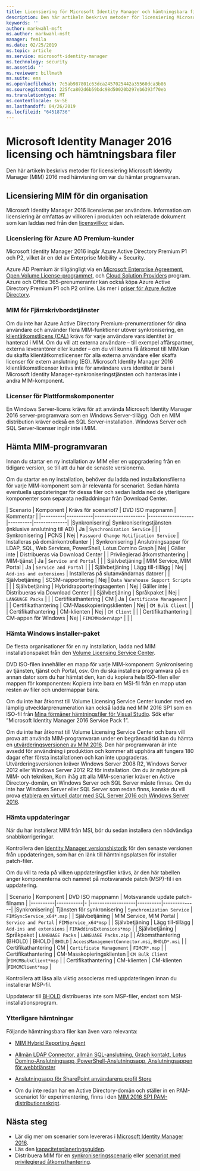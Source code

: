 ```yaml
---
title: Licensiering för Microsoft Identity Manager och hämtningsbara filer | Microsoft Docs
description: Den här artikeln beskrivs metoder för licensiering Microsoft Identity Manager (MIM) 2016 med hänvisning om var du hämtar programvaran.
keywords: ''
author: markwahl-msft
ms.author: markwahl-msft
manager: femila
ms.date: 02/25/2019
ms.topic: article
ms.service: microsoft-identity-manager
ms.technology: security
ms.assetid: ''
ms.reviewer: billmath
ms.suite: ems
ms.openlocfilehash: 7c5ab987801c63dca2457025442a35560dca3b86
ms.sourcegitcommit: 225fca802d6b59bdc98d50020b297eb6393f70eb
ms.translationtype: MT
ms.contentlocale: sv-SE
ms.lasthandoff: 04/26/2019
ms.locfileid: "64518736"
---
```

# <a name="microsoft-identity-manager-2016-licensing-and-downloads"></a>Microsoft Identity Manager 2016 licensing och hämtningsbara filer

Den här artikeln beskrivs metoder för licensiering Microsoft Identity Manager (MIM) 2016 med hänvisning om var du hämtar programvaran.

## <a name="licensing-mim-for-your-organization"></a>Licensiering MIM för din organisation

Microsoft Identity Manager 2016 licensieras per användare.  Information om licensiering är omfattas av villkoren i produkten och relaterade dokument som kan laddas ned från den [licensvillkor](https://www.microsoft.com/en-us/licensing/product-licensing/products.aspx) sidan.

### <a name="licensing-for-azure-ad-premium-customers"></a>Licensiering för Azure AD Premium-kunder

Microsoft Identity Manager 2016 ingår Azure Active Directory Premium P1 och P2, vilket är en del av Enterprise Mobility + Security.

Azure AD Premium är tillgängligt via en [Microsoft Enterprise Agreement](https://www.microsoft.com/en-us/licensing/licensing-programs/enterprise.aspx), [Open Volume License-programmet](https://www.microsoft.com/en-us/licensing/licensing-programs/open-license.aspx), och [Cloud Solution Providers](https://go.microsoft.com/fwlink/?LinkId=614968&clcid=0x409) program. Azure och Office 365-prenumeranter kan också köpa Azure Active Directory Premium P1 och P2 online.  Läs mer i [priser för Azure Active Directory](https://azure.microsoft.com/en-us/pricing/details/active-directory/).

### <a name="mim-cals"></a>MIM för Fjärrskrivbordstjänster

Om du inte har Azure Active Directory Premium-prenumerationer för dina användare och använder flera MIM-funktioner utöver synkronisering, en [klientåtkomstlicens (CAL)](https://www.microsoft.com/en-us/licensing/product-licensing/client-access-license.aspx) krävs för varje användare vars identitet är hanterad i MIM. Om du vill att externa användare – till exempel affärspartner, externa leverantörer eller kunder – om du vill kunna få åtkomst till MIM kan du skaffa klientåtkomstlicenser för alla externa användare eller skaffa licenser för extern anslutning (EG). Microsoft Identity Manager 2016 klientåtkomstlicenser krävs inte för användare vars identitet är bara i Microsoft Identity Manager-synkroniseringstjänsten och hanteras inte i andra MIM-komponent.

### <a name="licenses-for-platform-components"></a>Licenser för Plattformskomponenter

En Windows Server-licens krävs för att använda Microsoft Identity Manager 2016 server-programvara som en Windows Server-tillägg. Och en MIM distribution kräver också en SQL Server-installation.  Windows Server och SQL Server-licenser ingår inte i MIM.

## <a name="obtaining-mim-software"></a>Hämta MIM-programvaran

Innan du startar en ny installation av MIM eller en uppgradering från en tidigare version, se till att du har de senaste versionerna.

Om du startar en ny installation, behöver du ladda ned installationsfilerna för varje MIM-komponent som är relevanta för scenariot. Sedan hämta eventuella uppdateringar för dessa filer och sedan ladda ned de ytterligare komponenter som separata nedladdningar från Download Center.


| Scenario | Komponent | Krävs för scenariot? | DVD ISO mappnamn | Kommentar |
|----------|-----------|---------------------   |-------------------|----------|--------------|
|Synkronisering| Synkroniseringstjänsten (inklusive anslutning till AD) | Ja | `Synchronization Service` | |
| Synkronisering | PCNS | Nej | `Password Change Notification Service` |  Installeras på domänkontrollanter |
| Synkronisering | Anslutningsappar för LDAP, SQL, Web Services, PowerShell, Lotus Domino Graph | Nej | Gäller inte | Distribueras via Download Center |
| Privilegierad åtkomsthantering | MIM-tjänst | Ja | `Service and Portal` | |
| Självbetjäning | MIM Service, MIM Portal | Ja | `Service and Portal` | |
| Självbetjäning | Lägg till-tillägg | Nej | `Add-ins and extensions` | Installeras på slutanvändarnas datorer |
| Självbetjäning | SCSM-rapportering | Nej | `Data Warehouse Support Scripts` | |
| Självbetjäning | Hybridrapporteringsagenten | Nej | Gäller inte | Distribueras via Download Center |
| Självbetjäning | Språkpaket | Nej | `LANGUAGE Packs` | |
| Certifikathantering | CM | Ja | `Certificate Management` | |
| Certifikathantering | CM-Masskopieringsklienten | Nej | `CM Bulk Client` | |
| Certifikathantering | CM-klienten | Nej | `CM Client`  | |
| Certifikathantering | CM-appen för Windows | Nej | `FIMCMModernApp*` | | |

### <a name="obtaining-windows-installer-packages"></a>Hämta Windows installer-paket

De flesta organisationer för en ny installation, ladda ned MIM installationspaket från den [Volume Licensing Service Center](https://www.microsoft.com/licensing/servicecenter/default.aspx). 


DVD ISO-filen innehåller en mapp för varje MIM-komponent: Synkronisering av tjänsten, tjänst och Portal, osv. Om du ska installera programvara på en annan dator som du har hämtat den, kan du kopiera hela ISO-filen eller mappen för komponenten: Kopiera inte bara en MSI-fil från en mapp utan resten av filer och undermappar bara.

Om du inte har åtkomst till Volume Licensing Service Center kunder med en lämplig utvecklarprenumeration kan också ladda ned MIM 2016 SP1 som en ISO-fil från [Mina förmåner hämtningsfiler för Visual Studio](https://my.visualstudio.com/Downloads?q=Microsoft%20Identity%20Manager%202016%20with%20Service%20Pack%201&pgroup=).  Sök efter ”Microsoft Identity Manager 2016 Service Pack 1”.  

Om du inte har åtkomst till Volume Licensing Service Center och bara vill prova att använda MIM-programvaran under en begränsad tid kan du hämta en [utvärderingsversionen av MIM 2016](https://www.microsoft.com/en-us/download/details.aspx?id=48244). Den här programvaran är inte avsedd för användning i produktion och kommer att upphöra att fungera 180 dagar efter första installationen och kan inte uppgraderas. Utvärderingsversionen kräver Windows Server 2008 R2, Windows Server 2012 eller Windows Server 2012 R2 för installation.  Om du är nybörjare på MIM- och tekniken, Kom ihåg att alla MIM-scenarier kräver en Active Directory-domän, en Windows Server och SQL Server måste finnas. Om du inte har Windows Server eller SQL Server som redan finns, kanske du vill prova [etablera en virtuell dator med SQL Server 2016 och Windows Server 2016](https://azure.microsoft.com/en-us/blog/azure-images-sql-server-2016-on-windows-server-2016/).

### <a name="obtaining-updates"></a>Hämta uppdateringar

När du har installerat MIM från MSI, bör du sedan installera den nödvändiga snabbkorrigeringar.

Kontrollera den [Identity Manager versionshistorik](./reference/version-history.md) för den senaste versionen från uppdateringen, som har en länk till hämtningsplatsen för installer patch-filer.

Om du vill ta reda på vilken uppdateringsfiler krävs, är den här tabellen anger komponenterna och namnet på motsvarande patch (MSP)-fil i en uppdatering.

| Scenario | Komponent | DVD ISO mappnamn | Motsvarande update patch-filnamn |
|----------|-----------|-   |-------------------|----------|--------------|
|Synkronisering| Tjänsten för synkronisering | `Synchronization Service` | `FIMSyncService_x64*.msp` |
| Självbetjäning | MIM Service, MIM Portal | `Service and Portal` | `FIMService_x64*msp` |
| Självbetjäning | Lägg till-tillägg | `Add-ins and extensions` | `FIMAddinsExtensions*msp` |
| Självbetjäning | Språkpaket | `LANGUAGE Packs` | `LANGUAGE Packs.zip` |
| Åtkomsthantering (BHOLD) | BHOLD | `BHOLD` | `AccessManagementConnector.msi`, `BHOLD*.msi` |
| Certifikathantering | CM |  `Certificate Management` | `FIMCM*.msp` |
| Certifikathantering | CM-Masskopieringsklienten |  `CM Bulk Client` |`FIMCMBulkClient*msp` |
| Certifikathantering | CM-klienten | CM-klienten |`FIMCMClient*msp` |

Kontrollera att läsa alla viktig associeras med uppdateringen innan du installerar MSP-fil.

Uppdaterar till [BHOLD](https://www.microsoft.com/en-us/download/details.aspx?id=55950) distribueras inte som MSP-filer, endast som MSI-installationsprogram.

### <a name="additional-downloads"></a>Ytterligare hämtningar

Följande hämtningsbara filer kan även vara relevanta:

- [MIM Hybrid Reporting Agent](https://www.microsoft.com/download/details.aspx?id=55112)

- [Allmän LDAP Connector, allmän SQL-anslutning, Graph kontakt, Lotus Domino-Anslutningsapp, PowerShell-Anslutningsapp, Anslutningsappen för webbtjänster](http://go.microsoft.com/fwlink/?LinkId=717495)

- [Anslutningsapp för SharePoint användarens profil Store](https://www.microsoft.com/en-us/download/details.aspx?id=41164)

- Om du inte redan har en Active Directory-domän och ställer in en PAM-scenariot för experimentering, finns i den [MIM 2016 SP1 PAM-distributionsskript](sp1-deployment-scripts.md).

## <a name="next-steps"></a>Nästa steg

- Lär dig mer om scenarier som levereras i [Microsoft Identity Manager 2016](microsoft-identity-manager-2016.md).
- Läs den [kapacitetsplaneringsguiden](capacity-planning-guide.md).
- Distribuera MIM för en [synkroniseringsscenario](microsoft-identity-manager-deploy.md) eller [scenariot med privilegierad åtkomsthantering](./pam/privileged-identity-management-for-active-directory-domain-services.md).

